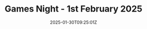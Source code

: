 ---
title: 'Games Night - 1st February 2025'
date: 2025-01-30T09:25:01Z
draft: false
menu:
  - courseTitle: "Main Meal"
    items:
        - name: "Beef Stew"
          description: "Tender beef stew meat pressure-cooked with carrots and onions in a rich gravy. Accompanied by mash potato and green beans."

  - courseTitle: "Dessert"
    items:
      - name: "Apple Strudel"
        description: "Sweet, cinnamon and apple notes in a puff pastry. (From Lidl)"

  - courseTitle: "Cocktails"
    items:
      - name: "Tom Collins"
        description: "A refreshing cocktail made with gin, lemon juice, simple syrup, and club soda."
      - name: "Berry Collins"
        description: "A refreshing twist on the classic Tom Collins, with muddled mixed berries and a touch of sweetness."
---